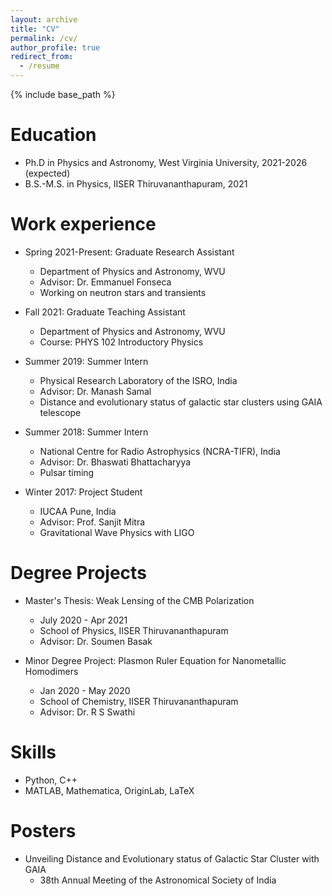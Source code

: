 ```yaml
---
layout: archive
title: "CV"
permalink: /cv/
author_profile: true
redirect_from:
  - /resume
---
```


{% include base_path %}

Education
======
* Ph.D in Physics and Astronomy, West Virginia University, 2021-2026 (expected)
* B.S.-M.S. in Physics, IISER Thiruvananthapuram, 2021

Work experience
======

* Spring 2021-Present: Graduate Research Assistant
  * Department of Physics and Astronomy, WVU
  * Advisor: Dr. Emmanuel Fonseca
  * Working on neutron stars and transients

* Fall 2021: Graduate Teaching Assistant
  * Department of Physics and Astronomy, WVU
  * Course: PHYS 102 Introductory Physics

* Summer 2019: Summer Intern
  * Physical Research Laboratory of the ISRO, India
  * Advisor: Dr. Manash Samal
  * Distance and evolutionary status of galactic star clusters using GAIA telescope

* Summer 2018: Summer Intern
  * National Centre for Radio Astrophysics (NCRA-TIFR), India
  * Advisor: Dr. Bhaswati Bhattacharyya
  * Pulsar timing

* Winter 2017: Project Student
  * IUCAA Pune, India
  * Advisor: Prof. Sanjit Mitra
  * Gravitational Wave Physics with LIGO


Degree Projects
======

* Master's Thesis: Weak Lensing of the CMB Polarization
  * July 2020 - Apr 2021
  * School of Physics, IISER Thiruvananthapuram
  * Advisor: Dr. Soumen Basak

* Minor Degree Project: Plasmon Ruler Equation for Nanometallic Homodimers
  * Jan 2020 - May 2020
  * School of Chemistry, IISER Thiruvananthapuram
  * Advisor: Dr. R S Swathi
  
Skills
======
* Python, C++
* MATLAB, Mathematica, OriginLab, LaTeX

Posters
======
* Unveiling Distance and Evolutionary status of Galactic Star Cluster with GAIA
  * 38th Annual Meeting of the Astronomical Society of India
